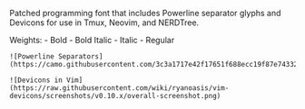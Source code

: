 Patched programming font that includes Powerline separator glyphs and Devicons for use in Tmux, Neovim, and NERDTree.

Weights:
	- Bold
	- Bold Italic
	- Italic
	- Regular

	![Powerline Separators](https://camo.githubusercontent.com/3c3a1717e42f17651f688ecc19f87e7433275098/68747470733a2f2f7261772e6769746875622e636f6d2f706f7765726c696e652f706f7765726c696e652f646576656c6f702f646f63732f736f757263652f5f7374617469632f696d672f706c2d6d6f64652d6e6f726d616c2e706e67)

	![Devicons in Vim](https://raw.githubusercontent.com/wiki/ryanoasis/vim-devicons/screenshots/v0.10.x/overall-screenshot.png)